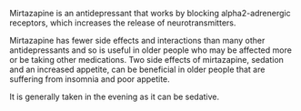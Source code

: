 Mirtazapine is an antidepressant that works by blocking alpha2\-adrenergic receptors, which increases the release of neurotransmitters.   
  
Mirtazapine has fewer side effects and interactions than many other antidepressants and so is useful in older people who may be affected more or be taking other medications. Two side effects of mirtazapine, sedation and an increased appetite, can be beneficial in older people that are suffering from insomnia and poor appetite.  
  
It is generally taken in the evening as it can be sedative.